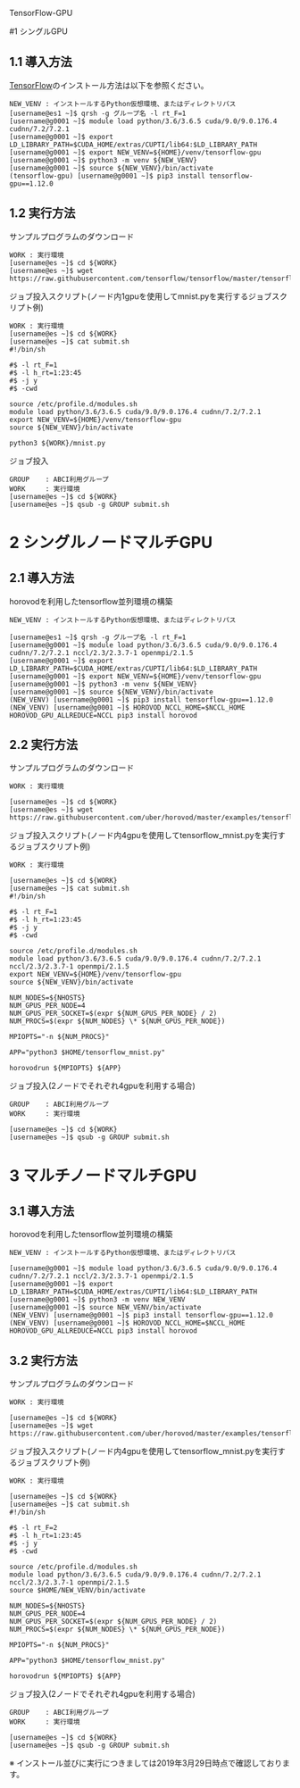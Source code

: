 TensorFlow-GPU

#1 シングルGPU

## 1.1 導入方法

[TensorFlow](https://www.tensorflow.org/)のインストール方法は以下を参照ください。

```
NEW_VENV : インストールするPython仮想環境、またはディレクトリパス
[username@es1 ~]$ qrsh -g グループ名 -l rt_F=1
[username@g0001 ~]$ module load python/3.6/3.6.5 cuda/9.0/9.0.176.4 cudnn/7.2/7.2.1
[username@g0001 ~]$ export LD_LIBRARY_PATH=$CUDA_HOME/extras/CUPTI/lib64:$LD_LIBRARY_PATH
[username@g0001 ~]$ export NEW_VENV=${HOME}/venv/tensorflow-gpu
[username@g0001 ~]$ python3 -m venv ${NEW_VENV}
[username@g0001 ~]$ source ${NEW_VENV}/bin/activate
(tensorflow-gpu) [username@g0001 ~]$ pip3 install tensorflow-gpu==1.12.0
```

## 1.2 実行方法

サンプルプログラムのダウンロード
```
WORK : 実行環境
[username@es ~]$ cd ${WORK}
[username@es ~]$ wget https://raw.githubusercontent.com/tensorflow/tensorflow/master/tensorflow/examples/tutorials/mnist/mnist.py
```

ジョブ投入スクリプト(ノード内1gpuを使用してmnist.pyを実行するジョブスクリプト例)
```
WORK : 実行環境
[username@es ~]$ cd ${WORK}
[username@es ~]$ cat submit.sh
#!/bin/sh

#$ -l rt_F=1
#$ -l h_rt=1:23:45
#$ -j y
#$ -cwd

source /etc/profile.d/modules.sh
module load python/3.6/3.6.5 cuda/9.0/9.0.176.4 cudnn/7.2/7.2.1
export NEW_VENV=${HOME}/venv/tensorflow-gpu
source ${NEW_VENV}/bin/activate

python3 ${WORK}/mnist.py
```

ジョブ投入
```
GROUP    : ABCI利用グループ
WORK     : 実行環境
[username@es ~]$ cd ${WORK}
[username@es ~]$ qsub -g GROUP submit.sh
```


# 2 シングルノードマルチGPU

## 2.1 導入方法

horovodを利用したtensorflow並列環境の構築
```
NEW_VENV : インストールするPython仮想環境、またはディレクトリパス

[username@es1 ~]$ qrsh -g グループ名 -l rt_F=1
[username@g0001 ~]$ module load python/3.6/3.6.5 cuda/9.0/9.0.176.4 cudnn/7.2/7.2.1 nccl/2.3/2.3.7-1 openmpi/2.1.5
[username@g0001 ~]$ export LD_LIBRARY_PATH=$CUDA_HOME/extras/CUPTI/lib64:$LD_LIBRARY_PATH
[username@g0001 ~]$ export NEW_VENV=${HOME}/venv/tensorflow-gpu
[username@g0001 ~]$ python3 -m venv ${NEW_VENV}
[username@g0001 ~]$ source ${NEW_VENV}/bin/activate
(NEW_VENV) [username@g0001 ~]$ pip3 install tensorflow-gpu==1.12.0
(NEW_VENV) [username@g0001 ~]$ HOROVOD_NCCL_HOME=$NCCL_HOME HOROVOD_GPU_ALLREDUCE=NCCL pip3 install horovod
```

## 2.2 実行方法

サンプルプログラムのダウンロード
```
WORK : 実行環境

[username@es ~]$ cd ${WORK}
[username@es ~]$ wget https://raw.githubusercontent.com/uber/horovod/master/examples/tensorflow_mnist.py
```

ジョブ投入スクリプト(ノード内4gpuを使用してtensorflow_mnist.pyを実行するジョブスクリプト例)
```
WORK : 実行環境

[username@es ~]$ cd ${WORK}
[username@es ~]$ cat submit.sh
#!/bin/sh

#$ -l rt_F=1
#$ -l h_rt=1:23:45
#$ -j y
#$ -cwd

source /etc/profile.d/modules.sh
module load python/3.6/3.6.5 cuda/9.0/9.0.176.4 cudnn/7.2/7.2.1 nccl/2.3/2.3.7-1 openmpi/2.1.5
export NEW_VENV=${HOME}/venv/tensorflow-gpu
source ${NEW_VENV}/bin/activate

NUM_NODES=${NHOSTS}
NUM_GPUS_PER_NODE=4
NUM_GPUS_PER_SOCKET=$(expr ${NUM_GPUS_PER_NODE} / 2)
NUM_PROCS=$(expr ${NUM_NODES} \* ${NUM_GPUS_PER_NODE})

MPIOPTS="-n ${NUM_PROCS}"

APP="python3 $HOME/tensorflow_mnist.py"
          
horovodrun ${MPIOPTS} ${APP}
```

ジョブ投入(2ノードでそれぞれ4gpuを利用する場合)
```
GROUP    : ABCI利用グループ
WORK     : 実行環境

[username@es ~]$ cd ${WORK}
[username@es ~]$ qsub -g GROUP submit.sh
```

# 3 マルチノードマルチGPU

## 3.1 導入方法

horovodを利用したtensorflow並列環境の構築
```
NEW_VENV : インストールするPython仮想環境、またはディレクトリパス

[username@g0001 ~]$ module load python/3.6/3.6.5 cuda/9.0/9.0.176.4 cudnn/7.2/7.2.1 nccl/2.3/2.3.7-1 openmpi/2.1.5
[username@g0001 ~]$ export LD_LIBRARY_PATH=$CUDA_HOME/extras/CUPTI/lib64:$LD_LIBRARY_PATH
[username@g0001 ~]$ python3 -m venv NEW_VENV
[username@g0001 ~]$ source NEW_VENV/bin/activate
(NEW_VENV) [username@g0001 ~]$ pip3 install tensorflow-gpu==1.12.0
(NEW_VENV) [username@g0001 ~]$ HOROVOD_NCCL_HOME=$NCCL_HOME HOROVOD_GPU_ALLREDUCE=NCCL pip3 install horovod
```

## 3.2 実行方法

サンプルプログラムのダウンロード
```
WORK : 実行環境

[username@es ~]$ cd ${WORK}
[username@es ~]$ wget https://raw.githubusercontent.com/uber/horovod/master/examples/tensorflow_mnist.py
```

ジョブ投入スクリプト(ノード内4gpuを使用してtensorflow_mnist.pyを実行するジョブスクリプト例)
```
WORK : 実行環境

[username@es ~]$ cd ${WORK}
[username@es ~]$ cat submit.sh
#!/bin/sh

#$ -l rt_F=2
#$ -l h_rt=1:23:45
#$ -j y
#$ -cwd

source /etc/profile.d/modules.sh
module load python/3.6/3.6.5 cuda/9.0/9.0.176.4 cudnn/7.2/7.2.1 nccl/2.3/2.3.7-1 openmpi/2.1.5
source $HOME/NEW_VENV/bin/activate

NUM_NODES=${NHOSTS}
NUM_GPUS_PER_NODE=4
NUM_GPUS_PER_SOCKET=$(expr ${NUM_GPUS_PER_NODE} / 2)
NUM_PROCS=$(expr ${NUM_NODES} \* ${NUM_GPUS_PER_NODE})

MPIOPTS="-n ${NUM_PROCS}"

APP="python3 $HOME/tensorflow_mnist.py"
          
horovodrun ${MPIOPTS} ${APP}
```

ジョブ投入(2ノードでそれぞれ4gpuを利用する場合)
```
GROUP    : ABCI利用グループ
WORK     : 実行環境

[username@es ~]$ cd ${WORK}
[username@es ~]$ qsub -g GROUP submit.sh
```

※ インストール並びに実行につきましては2019年3月29日時点で確認しております。